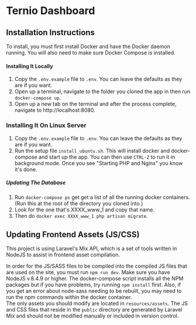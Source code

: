 # Ternio Dashboard
## Installation Instructions
To install, you must first install Docker and have the Docker daemon running. You will also need to make sure Docker Compose
is installed.

#### Installing It Locally

1. Copy the `.env.example` file to `.env`. You can leave the defaults as they are if you want.
2. Open up a terminal, navigate to the folder you cloned the app in then run `docker-compose up`.
3. Open up a new tab on the terminal and after the process complete, navigate to http://localhost:8080.

### Installing It On Linux Server

1. Copy the `.env.example` file to `.env`. You can leave the defaults as they are if you want.
2. Run the setup file `install_ubuntu.sh`. This will install docker and docker-compose and start
up the app. You can then use `CTRL-Z` to run it in background mode. Once you see "Starting PHP and Nginx"
you know it's done.

##### Updating The Database

1. Run `docker-compose ps` get get a list of all the running docker containers. (Run this at the root of the directory you cloned into.)
2. Look for the one that's XXXX_www_1 and copy that name.
3. Then do `docker exec XXXX_www_1 php artisan migrate`.

## Updating Frontend Assets (JS/CSS)

This project is using Laravel's Mix API, which is a set of tools written in NodeJS to assist in frontend asset compilation.

In order for the JS/SASS files to be compiled into the compiled JS files that are used on the site, you must run `npm run dev`. Make
sure you have NodeJS v.8.4.9 or higher. The docker-compose script installs all the NPM packages but if you have problems, try running
`npm install` first. Also, if you get an error about node-sass needing to be rebuilt, you may need to run the npm commands within the docker container.  
The only assets you should modify are located in `resources/assets`. The JS and CSS files that reside in the `public` 
directory are generated by Laravel Mix and should not be modified manually or included in version control.